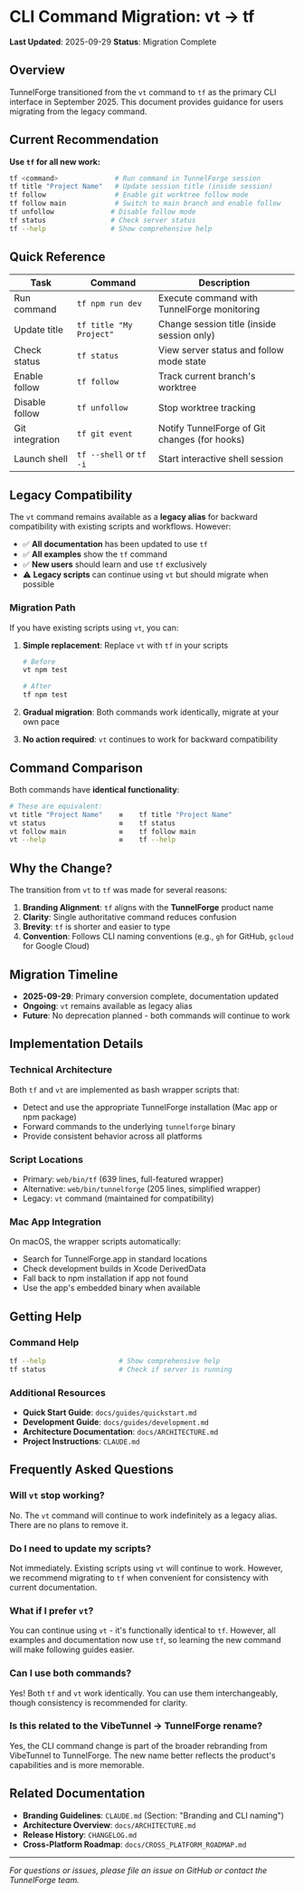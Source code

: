 # CLI Command Migration: vt → tf

**Last Updated**: 2025-09-29
**Status**: Migration Complete

## Overview

TunnelForge transitioned from the `vt` command to `tf` as the primary CLI interface in September 2025. This document provides guidance for users migrating from the legacy command.

## Current Recommendation

**Use `tf` for all new work:**

```bash
tf <command>              # Run command in TunnelForge session
tf title "Project Name"   # Update session title (inside session)
tf follow                 # Enable git worktree follow mode
tf follow main            # Switch to main branch and enable follow
tf unfollow              # Disable follow mode
tf status                # Check server status
tf --help                # Show comprehensive help
```

## Quick Reference

| Task | Command | Description |
|------|---------|-------------|
| Run command | `tf npm run dev` | Execute command with TunnelForge monitoring |
| Update title | `tf title "My Project"` | Change session title (inside session only) |
| Check status | `tf status` | View server status and follow mode state |
| Enable follow | `tf follow` | Track current branch's worktree |
| Disable follow | `tf unfollow` | Stop worktree tracking |
| Git integration | `tf git event` | Notify TunnelForge of Git changes (for hooks) |
| Launch shell | `tf --shell` or `tf -i` | Start interactive shell session |

## Legacy Compatibility

The `vt` command remains available as a **legacy alias** for backward compatibility with existing scripts and workflows. However:

- ✅ **All documentation** has been updated to use `tf`
- ✅ **All examples** show the `tf` command
- ✅ **New users** should learn and use `tf` exclusively
- ⚠️ **Legacy scripts** can continue using `vt` but should migrate when possible

### Migration Path

If you have existing scripts using `vt`, you can:

1. **Simple replacement**: Replace `vt` with `tf` in your scripts
   ```bash
   # Before
   vt npm test

   # After
   tf npm test
   ```

2. **Gradual migration**: Both commands work identically, migrate at your own pace

3. **No action required**: `vt` continues to work for backward compatibility

## Command Comparison

Both commands have **identical functionality**:

```bash
# These are equivalent:
vt title "Project Name"    ≡    tf title "Project Name"
vt status                  ≡    tf status
vt follow main             ≡    tf follow main
vt --help                  ≡    tf --help
```

## Why the Change?

The transition from `vt` to `tf` was made for several reasons:

1. **Branding Alignment**: `tf` aligns with the **TunnelForge** product name
2. **Clarity**: Single authoritative command reduces confusion
3. **Brevity**: `tf` is shorter and easier to type
4. **Convention**: Follows CLI naming conventions (e.g., `gh` for GitHub, `gcloud` for Google Cloud)

## Migration Timeline

- **2025-09-29**: Primary conversion complete, documentation updated
- **Ongoing**: `vt` remains available as legacy alias
- **Future**: No deprecation planned - both commands will continue to work

## Implementation Details

### Technical Architecture

Both `tf` and `vt` are implemented as bash wrapper scripts that:
- Detect and use the appropriate TunnelForge installation (Mac app or npm package)
- Forward commands to the underlying `tunnelforge` binary
- Provide consistent behavior across all platforms

### Script Locations

- Primary: `web/bin/tf` (639 lines, full-featured wrapper)
- Alternative: `web/bin/tunnelforge` (205 lines, simplified wrapper)
- Legacy: `vt` command (maintained for compatibility)

### Mac App Integration

On macOS, the wrapper scripts automatically:
- Search for TunnelForge.app in standard locations
- Check development builds in Xcode DerivedData
- Fall back to npm installation if app not found
- Use the app's embedded binary when available

## Getting Help

### Command Help
```bash
tf --help                  # Show comprehensive help
tf status                  # Check if server is running
```

### Additional Resources

- **Quick Start Guide**: `docs/guides/quickstart.md`
- **Development Guide**: `docs/guides/development.md`
- **Architecture Documentation**: `docs/ARCHITECTURE.md`
- **Project Instructions**: `CLAUDE.md`

## Frequently Asked Questions

### Will `vt` stop working?

No. The `vt` command will continue to work indefinitely as a legacy alias. There are no plans to remove it.

### Do I need to update my scripts?

Not immediately. Existing scripts using `vt` will continue to work. However, we recommend migrating to `tf` when convenient for consistency with current documentation.

### What if I prefer `vt`?

You can continue using `vt` - it's functionally identical to `tf`. However, all examples and documentation now use `tf`, so learning the new command will make following guides easier.

### Can I use both commands?

Yes! Both `tf` and `vt` work identically. You can use them interchangeably, though consistency is recommended for clarity.

### Is this related to the VibeTunnel → TunnelForge rename?

Yes, the CLI command change is part of the broader rebranding from VibeTunnel to TunnelForge. The new name better reflects the product's capabilities and is more memorable.

## Related Documentation

- **Branding Guidelines**: `CLAUDE.md` (Section: "Branding and CLI naming")
- **Architecture Overview**: `docs/ARCHITECTURE.md`
- **Release History**: `CHANGELOG.md`
- **Cross-Platform Roadmap**: `docs/CROSS_PLATFORM_ROADMAP.md`

---

*For questions or issues, please file an issue on GitHub or contact the TunnelForge team.*
